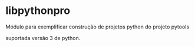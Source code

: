 # libpythonpro
Módulo para exemplificar construção de projetos python do projeto pytools

suportada versão 3 de python.